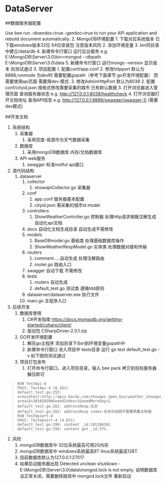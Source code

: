 # DataServer


##数据服务器配置

Use bee run -downdoc=true -gendoc=true to run your API application and rebuild document automatically.
2. MongoDB环境配置
	1. 下载对应系统版本 已下载windows版本32位 64位安装包 注意版本风险
	2. 添加环境变量 
	3. bin同目录中建立/data/db
	4. 新建命令行窗口 运行后台服务 e.g. E:\MongoDB\Server\3.0\bin>mongod --dbpath E:\MongoDB\Server\3.0\data
	5. 新建命令行窗口 运行mongo -version 显示版本 则测试通过
3. 项目配置
	1. 配置conf/app.conf 
		2. 修改httpport 默认为8888,runmode 为dev时 需要配置gopath（参考下面章节 go开发环境配置） 而需要使用api页面 需要用dev 模式.
		3. 修改AdminHttpPort 默认为8038
	2. 配置conf/cityid.json 按格式修改需要采集的城市 已有默认数据
	3. 打开浏览器进入管理页面 查询服务器状态 e.g. http://127.0.0.1:8038/healthcheck
	4. 打开浏览器打开文档地址 查询API信息 e.g. http://127.0.0.1:8888/swagger/swagger-1/ (需要dev模式)


##开发文档
1. 系统结构
	1. 采集器
		1. 采用百度-易源作为天气数据采集
	2. 数据库 
		1. 采用mongoDB数据库 内存/文档数据库
	3. API web服务
		1. swagger 标准restful api接口
2. 源代码结构
	1. dataserver
		1. collector
			1. showapiCollector.go 采集器
		2. conf
			1. app.conf 服务器基本配置
			2. cityid.json 需采集的城市id model
		3. controllers
			1. ShowWeatherController.go 控制器 处理http请求根据注解生成 自动化api文档
		2. docs 自动化文档生成目录 自动生成不需修改
		3. models
			1. BaseDBmodel.go 基础类 处理基础数据库操作
			2. ShowWeatherRespModel.go 实体类 处理数据对接和传输
		3. routers
			1. comment.....自动生成 处理注解路由
			2. router.go  路由入口
		3. swagger 自动下载 不需修改
		4. tests
			1. routers 自动生成
			2. default_test.go 测试类 遵循tdd原则 
		3. dataserver/dataserver.exe 执行文件
		4. main.go 主程序入口
5. 后续开发 
	1. 数据库使用 
		1. C#开发指南 https://docs.mongodb.org/getting-started/csharp/client/
		2. 驱动包 CSharpDriver-2.0.1.zip
	2. GO开发环境配置
		1. 解压go主程序 添加目录下/bin到环境变量gopath中
		2. 新建命令行窗口 进入项目中 tests目录 运行 go test default_test.go -v 如下图则测试通过
	3. 项目打包发布
		1. 打开命令行窗口，进入项目目录，输入 bee pack 拷贝到目标服务器 解压即可

>     RUN TestApi-4
>     PASS: TestApi-4 (0.26s)
>     default_test.go:255: areaidtest:http://apis.baidu.com/showapi_open_bus/weather_showapi/address?areaid=101010100&needIndex=1&needMoreDay=1
>     default_test.go:281: addressResp:北京
>     default_test.go:282: addressResp index:白天光线弱不需要佩戴太阳镜
>     RUN TestUpsert-4
>     PASS: TestUpsert-4 (4.07s)
>     default_test.go:290: content _id:101280101
>     default_test.go:299: content get _id:37%.

2. 风险
	1. mongoDB数据库中 32位系统最高可用2G内存
	2. mongoDB数据库中 windows系统最高8T linux系统最高128T
	3. 目前数据库默认为127.0.0.1:27017
	4. 如果启动服务器出现 Detected unclean shutdown - E:\MongoDB\Server\3.0\data\mongod.lock is not empty.  说明数据库没正常关闭，需要删除路径中 mongod.lock文件 重新启动
